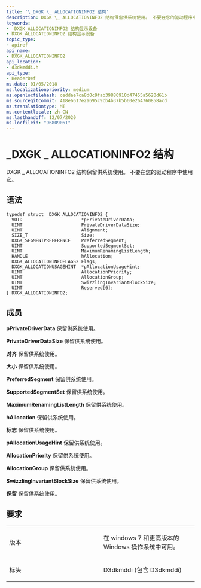 ```yaml
---
title: '\_DXGK \_ ALLOCATIONINFO2 结构'
description: DXGK \_ ALLOCATIONINFO2 结构保留供系统使用。 不要在您的驱动程序中使用它。
keywords:
- _DXGK_ALLOCATIONINFO2 结构显示设备
- DXGK_ALLOCATIONINFO2 结构显示设备
topic_type:
- apiref
api_name:
- DXGK_ALLOCATIONINFO2
api_location:
- d3dkmddi.h
api_type:
- HeaderDef
ms.date: 01/05/2018
ms.localizationpriority: medium
ms.openlocfilehash: ceddae7ca8d0c9fab39880910d47455a5620d61b
ms.sourcegitcommit: 418e6617e2a695c9cb4b37b5b60e264760858acd
ms.translationtype: MT
ms.contentlocale: zh-CN
ms.lasthandoff: 12/07/2020
ms.locfileid: "96809061"
---
```

# <a name="_dxgk_allocationinfo2-structure"></a>\_DXGK \_ ALLOCATIONINFO2 结构


DXGK \_ ALLOCATIONINFO2 结构保留供系统使用。 不要在您的驱动程序中使用它。

<a name="syntax"></a>语法
------

```ManagedCPlusPlus
typedef struct _DXGK_ALLOCATIONINFO2 {
  VOID                      *pPrivateDriverData;
  UINT                      PrivateDriverDataSize;
  UINT                      Alignment;
  SIZE_T                    Size;
  DXGK_SEGMENTPREFERENCE    PreferredSegment;
  UINT                      SupportedSegmentSet;
  UINT                      MaximumRenamingListLength;
  HANDLE                    hAllocation;
  DXGK_ALLOCATIONINFOFLAGS2 Flags;
  DXGK_ALLOCATIONUSAGEHINT  *pAllocationUsageHint;
  UINT                      AllocationPriority;
  UINT                      AllocationGroup;
  UINT                      SwizzlingInvariantBlockSize;
  UINT                      Reserved[6];
} DXGK_ALLOCATIONINFO2;
```

<a name="members"></a>成员
-------

**pPrivateDriverData** 保留供系统使用。

**PrivateDriverDataSize** 保留供系统使用。

**对齐** 保留供系统使用。

**大小** 保留供系统使用。

**PreferredSegment** 保留供系统使用。

**SupportedSegmentSet** 保留供系统使用。

**MaximumRenamingListLength** 保留供系统使用。

**hAllocation** 保留供系统使用。

**标志** 保留供系统使用。

**pAllocationUsageHint** 保留供系统使用。

**AllocationPriority** 保留供系统使用。

**AllocationGroup** 保留供系统使用。

**SwizzlingInvariantBlockSize** 保留供系统使用。

**保留** 保留供系统使用。

<a name="requirements"></a>要求
------------

<table>
<colgroup>
<col width="50%" />
<col width="50%" />
</colgroup>
<tbody>
<tr class="odd">
<td align="left"><p>版本</p></td>
<td align="left"><p>在 windows 7 和更高版本的 Windows 操作系统中可用。</p></td>
</tr>
<tr class="even">
<td align="left"><p>标头</p></td>
<td align="left">D3dkmddi (包含 D3dkmddi) </td>
</tr>
</tbody>
</table>

 

 





